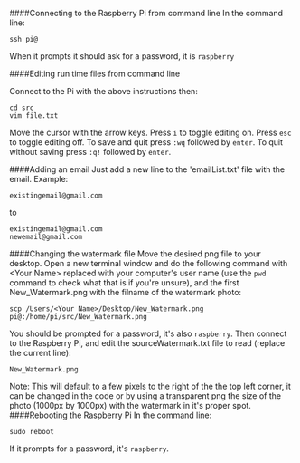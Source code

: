 ####Connecting to the Raspberry Pi from command line
In the command line:
```
ssh pi@
```
When it prompts it should ask for a password, it is `raspberry`

####Editing run time files from command line

Connect to the Pi with the above instructions then:
```
cd src
vim file.txt
```
Move the cursor with the arrow keys. Press `i` to toggle editing on. Press `esc` to toggle editing off. To save and quit press `:wq` followed by `enter`. To quit without saving press `:q!` followed by `enter`.

####Adding an email
Just add a new line to the 'emailList.txt' file with the email. Example:

```
existingemail@gmail.com
```
to
```
existingemail@gmail.com
newemail@gmail.com
```

####Changing the watermark file
Move the desired png file to your desktop. Open a new terminal window and do the following command with \<Your Name> replaced with your computer's user name (use the `pwd` command to check what that is if you're unsure), and the first New_Watermark.png with the filname of the watermark photo:
```
scp /Users/<Your Name>/Desktop/New_Watermark.png pi@:/home/pi/src/New_Watermark.png
```
You should be prompted for a password, it's also `raspberry`.
Then connect to the Raspberry Pi, and edit the sourceWatermark.txt file to read (replace the current line):
```
New_Watermark.png
```
Note: This will default to a few pixels to the right of the the top left corner, it can be changed in the code or by using a transparent png the size of the photo (1000px by 1000px) with the watermark in it's proper spot.
####Rebooting the Raspberry Pi
In the command line:
```
sudo reboot
```
If it prompts for a password, it's `raspberry`.
